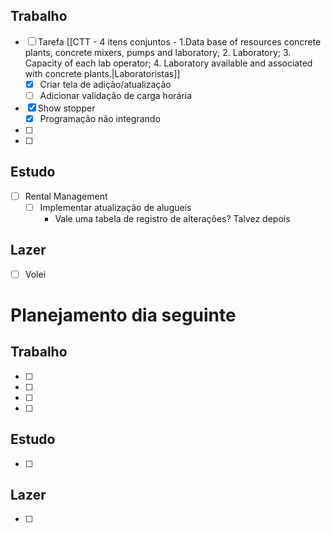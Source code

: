 ## Trabalho
- [ ] Tarefa [[CTT - 4 itens conjuntos - 1.Data base of resources concrete plants, concrete mixers, pumps and laboratory; 2. Laboratory; 3. Capacity of each lab operator; 4. Laboratory available and associated with concrete plants.|Laboratoristas]]
	- [x] Criar tela de adição/atualização
	- [ ] Adicionar validação de carga horária
- [x] Show stopper
	- [x] Programação não integrando
- [ ] 
- [ ] 
## Estudo
- [ ] Rental Management
	- [ ] Implementar atualização de alugueis
		- Vale uma tabela de registro de alterações? Talvez depois
## Lazer
- [ ] Volei

# Planejamento dia seguinte
## Trabalho
- [ ] 
- [ ] 
- [ ] 
- [ ] 
## Estudo
- [ ] 
## Lazer
- [ ] 
